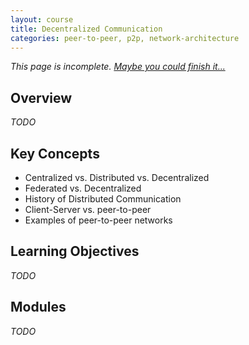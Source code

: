 ```yaml
---
layout: course
title: Decentralized Communication
categories: peer-to-peer, p2p, network-architecture
---
```


*This page is incomplete. [Maybe you could finish it...](https://github.com/swadeshi/decentralized-web-primer/blob/gh-pages/CONTRIBUTING.md)*

## Overview

*TODO*

## Key Concepts

* Centralized vs. Distributed vs. Decentralized
* Federated vs. Decentralized
* History of Distributed Communication
* Client-Server vs. peer-to-peer
* Examples of peer-to-peer networks

## Learning Objectives

*TODO*

## Modules

*TODO*
